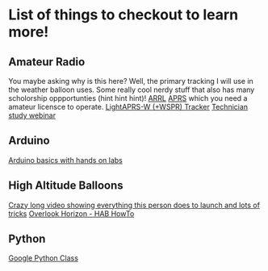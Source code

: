 # List of things to checkout to learn more!

## Amateur Radio
You maybe asking why is this here? Well, the primary tracking I will use in the weather balloon uses. Some really cool nerdy stuff that also has many scholorship oppportunties (hint hint hint)!
[ARRL](arrl.org)
[APRS](http://aprs.org/) which you need a amateur licensce to operate.
[LightAPRS-W (+WSPR) Tracker](http://qrp-labs.com/lightaprs-w.html)
[Technician study webinar](https://youtu.be/0wwnOPaF1qI)

## Arduino
[Arduino basics with hands on labs](https://youtu.be/fJWR7dBuc18)

## High Altitude Balloons
[Crazy long video showing everything this person does to launch and lots of tricks](https://youtu.be/a42fEO0dZ0M)
[Overlook Horizon - HAB HowTo](https://www.overlookhorizon.com/how-to-launch-weather-balloons/)

## Python
[Google Python Class](https://developers.google.com/edu/python)